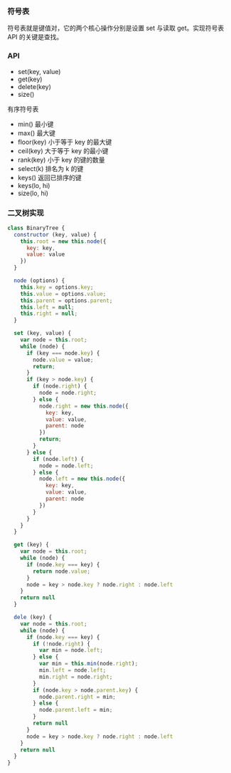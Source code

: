 ### 符号表
符号表就是键值对，它的两个核心操作分别是设置 set 与读取 get。实现符号表 API 的关键是查找。

### API
- set(key, value)
- get(key)
- delete(key)
- size()

有序符号表
- min() 最小键
- max() 最大键
- floor(key) 小于等于 key 的最大键
- ceil(key) 大于等于 key 的最小键
- rank(key) 小于 key 的键的数量
- select(k) 排名为 k 的键
- keys() 返回已排序的键
- keys(lo, hi)
- size(lo, hi)

### 二叉树实现
```js
class BinaryTree {
  constructor (key, value) {
    this.root = new this.node({
      key: key,
      value: value
    })
  }

  node (options) {
    this.key = options.key;
    this.value = options.value;
    this.parent = options.parent;
    this.left = null;
    this.right = null;
  }

  set (key, value) {
    var node = this.root;
    while (node) {
      if (key === node.key) {
        node.value = value;
        return;
      }
      if (key > node.key) {
        if (node.right) {
          node = node.right;
        } else {
          node.right = new this.node({
            key: key,
            value: value,
            parent: node
          })
          return;
        }
      } else {
        if (node.left) {
          node = node.left;
        } else {
          node.left = new this.node({
            key: key,
            value: value,
            parent: node
          })
        }
      }
    }
  }

  get (key) {
    var node = this.root;
    while (node) {
      if (node.key === key) {
        return node.value;
      }
      node = key > node.key ? node.right : node.left
    }
    return null
  }

  dele (key) {
    var node = this.root;
    while (node) {
      if (node.key === key) {
        if (!node.right) {
          var min = node.left;
        } else {
          var min = this.min(node.right);
          min.left = node.left;
          min.right = node.right;
        }
        if (node.key > node.parent.key) {
          node.parent.right = min;
        } else {
          node.parent.left = min;
        }
        return null
      }
      node = key > node.key ? node.right : node.left
    }
    return null
  }
}

```
